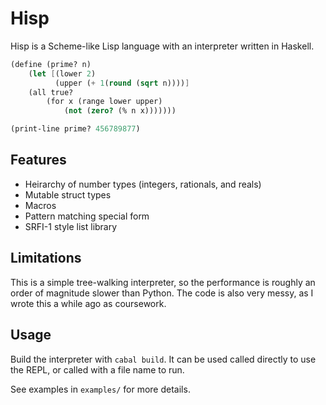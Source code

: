 # Hisp

Hisp is a Scheme-like Lisp language with an interpreter written in Haskell.

```scheme
(define (prime? n)
    (let [(lower 2)
          (upper (+ 1(round (sqrt n))))]
    (all true?
        (for x (range lower upper)
            (not (zero? (% n x)))))))

(print-line prime? 456789877)
```

## Features

- Heirarchy of number types (integers, rationals, and reals)
- Mutable struct types
- Macros
- Pattern matching special form
- SRFI-1 style list library

## Limitations

This is a simple tree-walking interpreter, so the performance is roughly an order of magnitude
slower than Python. The code is also very messy, as I wrote this a while ago as coursework.

## Usage

Build the interpreter with `cabal build`. It can be used called directly to use the REPL, or
called with a file name to run.

See examples in `examples/` for more details.
